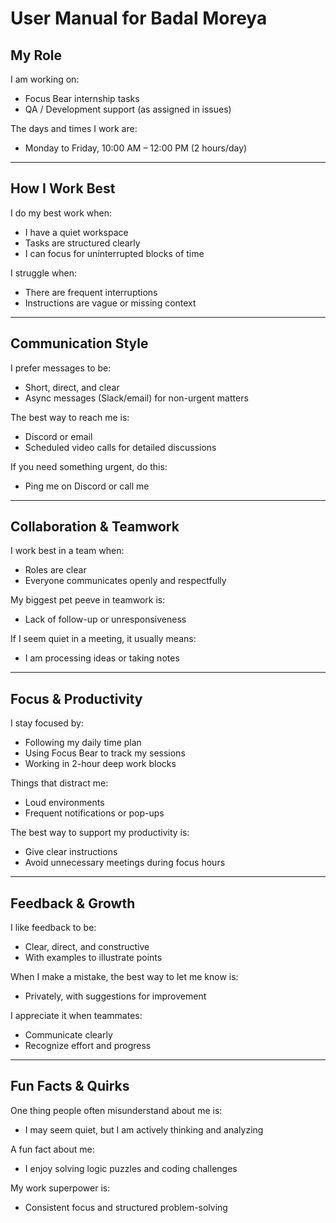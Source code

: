# User Manual for Badal Moreya

## My Role
I am working on:  
- Focus Bear internship tasks  
- QA / Development support (as assigned in issues)

The days and times I work are:  
- Monday to Friday, 10:00 AM – 12:00 PM (2 hours/day)  

---

## How I Work Best
I do my best work when:  
- I have a quiet workspace  
- Tasks are structured clearly  
- I can focus for uninterrupted blocks of time  

I struggle when:  
- There are frequent interruptions  
- Instructions are vague or missing context  

---

## Communication Style
I prefer messages to be:  
- Short, direct, and clear  
- Async messages (Slack/email) for non-urgent matters  

The best way to reach me is:  
- Discord or email  
- Scheduled video calls for detailed discussions  

If you need something urgent, do this:  
- Ping me on Discord or call me  

---

## Collaboration & Teamwork
I work best in a team when:  
- Roles are clear  
- Everyone communicates openly and respectfully  

My biggest pet peeve in teamwork is:  
- Lack of follow-up or unresponsiveness  

If I seem quiet in a meeting, it usually means:  
- I am processing ideas or taking notes  

---

## Focus & Productivity
I stay focused by:  
- Following my daily time plan  
- Using Focus Bear to track my sessions  
- Working in 2-hour deep work blocks  

Things that distract me:  
- Loud environments  
- Frequent notifications or pop-ups  

The best way to support my productivity is:  
- Give clear instructions  
- Avoid unnecessary meetings during focus hours  

---

## Feedback & Growth
I like feedback to be:  
- Clear, direct, and constructive  
- With examples to illustrate points  

When I make a mistake, the best way to let me know is:  
- Privately, with suggestions for improvement  

I appreciate it when teammates:  
- Communicate clearly  
- Recognize effort and progress  

---

## Fun Facts & Quirks
One thing people often misunderstand about me is:  
- I may seem quiet, but I am actively thinking and analyzing  

A fun fact about me:  
- I enjoy solving logic puzzles and coding challenges  

My work superpower is:  
- Consistent focus and structured problem-solving
